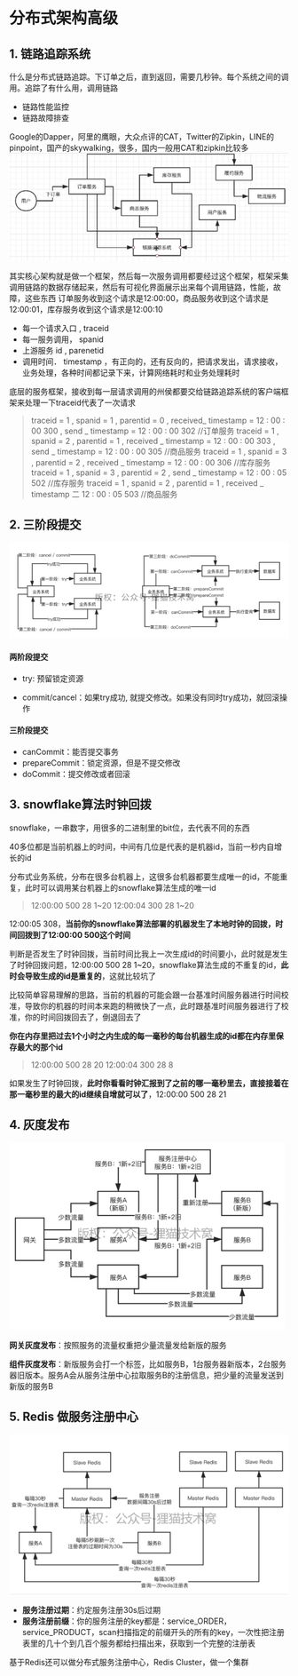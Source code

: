 # 分布式架构高级



## 1. 链路追踪系统

什么是分布式链路追踪。下订单之后，直到返回，需要几秒钟。每个系统之间的调用。追踪了有什么用，调用链路

+ 链路性能监控
+ 链路故障排查

Google的Dapper，阿里的鹰眼，大众点评的CAT，Twitter的Zipkin，LINE的pinpoint，国产的skywalking，很多，国内一般用CAT和zipkin比较多
![](../images/distribute-system-adv-01.png)

其实核心架构就是做一个框架，然后每一次服务调用都要经过这个框架，框架采集调用链路的数据存储起来，然后有可视化界面展示出来每个调用链路，性能，故障，这些东西
订单服务收到这个请求是12:00:00，商品服务收到这个请求是12:00:01，库存服务收到这个请求是12:00:10

+ 每一个请求入口 , traceid 
+ 每一服务调用， spanid 
+ 上游服务 id , parenetid 
+ 调用时间． timestamp ，有正向的，还有反向的，把请求发出，请求接收，业务处理，各种时间都记录下来，计算网络耗时和业务处理耗时

底层的服务框架，接收到每一层请求调用的州侯都要交给链路追踪系统的客户端框架来处理一下traceid代表了一次请求 

> traceid = 1 , spanid = 1 , parentid = 0 , received_ timestamp = 12 : 00 : 00 300 , send _ timestamp = 12 : 00 : 00 302 //订单服务
> traceid = 1 , spanid = 2 , parentid = 1 , received _ timestamp = 12 : 00 : 00 303 , send _ timestamp = 12 : 00 : 00 305 //商品服务
> traceid = 1 , spanid = 3 , parentid = 2 , received _ timestamp = 12 : 00 : 00 306  //库存服务
> traceid = 1 , spanid = 3 , parentid = 2 , send _ timestamp = 12 : 00 : 05 502 //库存服务
> traceid = 1 , spanid = 2 , parentid = 1 , received _ timestamp 二 12 : 00 : 05 503 //商品服务



## 2. 三阶段提交

![](../images/distribute-system-adv-02.png)

#### 两阶段提交

+ try: 预留锁定资源

+ commit/cancel：如果try成功, 就提交修改。如果没有同时try成功，就回滚操作

#### 三阶段提交

+ canCommit：能否提交事务
+ prepareCommit：锁定资源，但是不提交修改
+ doCommit：提交修改或者回滚



## 3. snowflake算法时钟回拨

snowflake，一串数字，用很多的二进制里的bit位，去代表不同的东西

40多位都是当前机器上的时间，中间有几位是代表的是机器id，当前一秒内自增长的id

分布式业务系统，分布在很多台机器上，这很多台机器都要生成唯一的id，不能重复，此时可以调用某台机器上的snowflake算法生成的唯一id

> 12:00:00 500 28 1~20
> 12:00:04 300 28 1~20

12:00:05 308，**当前你的snowflake算法部署的机器发生了本地时钟的回拨，时间回拨到了12:00:00 500这个时间**

判断是否发生了时钟回拨，当前时间比我上一次生成id的时间要小，此时就是发生了时钟回拨问题，12:00:00 500 28 1~20，snowflake算法生成的不重复的id，**此时会导致生成的id是重复的**，这就比较坑了

比较简单容易理解的思路，当前的机器的可能会跟一台基准时间服务器进行时间校准，导致你的机器的时间本来跑的稍微快了一点，此时跟基准时间服务器进行了校准，你的时间回拨回去了，倒退回去了

**你在内存里把过去1个小时之内生成的每一毫秒的每台机器生成的id都在内存里保存最大的那个id**

> 12:00:00 500 28 20
> 12:00:04 300 28 8

如果发生了时钟回拨，**此时你看看时钟汇报到了之前的哪一毫秒里去，直接接着在那一毫秒里的最大的id继续自增就可以了**，12:00:00 500 28 21



## 4. 灰度发布

![](../images/distribute-system-adv-03.png)

**网关灰度发布**：按照服务的流量权重把少量流量发给新版的服务

**组件灰度发布**：新版服务会打一个标签，比如服务B，1台服务器新版本，2台服务器旧版本。服务A会从服务注册中心拉取服务B的注册信息，把少量的流量发送到新版的服务B



## 5. Redis 做服务注册中心

![](../images/distribute-system-adv-04.png)

+ **服务注册过期**：约定服务注册30s后过期
+ **服务注册前缀**：你的服务注册的key都是：service_ORDER，service_PRODUCT，scan扫描指定的前缀开头的所有的key，一次性把注册表里的几十个到几百个服务都给扫描出来，获取到一个完整的注册表

基于Redis还可以做分布式服务注册中心，Redis Cluster，做一个集群